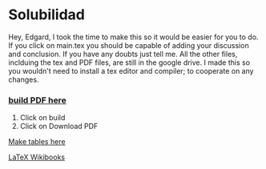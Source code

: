 # Solubilidad

Hey, Edgard, I took the time to make this so it would be easier for you to do. If you click on main.tex you should be capable of adding your discussion and conclusion. If you have any doubts just tell me. All the other files, inclduing the tex and PDF files, are still in the google drive. I made this so you wouldn't need to install a tex editor and compiler; to cooperate on any changes.

### [build PDF here](https://www.sharelatex.com/github/repos/eskalvarado/Solubilidad)
1. Click on build
2. Click on Download PDF

[Make tables here](http://www.tablesgenerator.com/)

[LaTeX Wikibooks](https://en.wikibooks.org/wiki/LaTeX)
